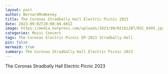 ```yaml
---
layout: post
author: BernardMcWeeney
title: The Coronas Stradbally Hall Electric Picnic 2023
date: 2023-09-02T20:08:04.601Z
image: https://media.hotpress.com/uploads/2023/09/03161207/DSC_0495.jpg
categories: Music Concert
tags: The-Coronas Electric-Picnic EP-2023 Stradbally-Hall
pin: false
mermaid: true
summary: The Coronas Stradbally Hall Electric Picnic 2023
---
```

The Coronas Stradbally Hall Electric Picnic 2023